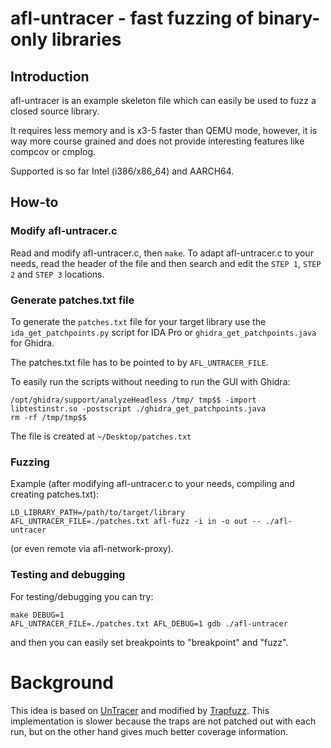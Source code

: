 # afl-untracer - fast fuzzing of binary-only libraries

## Introduction

afl-untracer is an example skeleton file which can easily be used to fuzz
a closed source library.

It requires less memory and is x3-5 faster than QEMU mode, however, it is way
more course grained and does not provide interesting features like compcov or
cmplog.

Supported is so far Intel (i386/x86_64) and AARCH64.

## How-to

### Modify afl-untracer.c

Read and modify afl-untracer.c, then `make`.
To adapt afl-untracer.c to your needs, read the header of the file and then
search and edit the `STEP 1`, `STEP 2` and `STEP 3` locations.

### Generate patches.txt file

To generate the `patches.txt` file for your target library use the
`ida_get_patchpoints.py` script for IDA Pro or
`ghidra_get_patchpoints.java` for Ghidra.

The patches.txt file has to be pointed to by `AFL_UNTRACER_FILE`.

To easily run the scripts without needing to run the GUI with Ghidra:

```
/opt/ghidra/support/analyzeHeadless /tmp/ tmp$$ -import libtestinstr.so -postscript ./ghidra_get_patchpoints.java
rm -rf /tmp/tmp$$
```

The file is created at `~/Desktop/patches.txt`

### Fuzzing

Example (after modifying afl-untracer.c to your needs, compiling and creating
patches.txt):

```
LD_LIBRARY_PATH=/path/to/target/library AFL_UNTRACER_FILE=./patches.txt afl-fuzz -i in -o out -- ./afl-untracer
```

(or even remote via afl-network-proxy).

### Testing and debugging

For testing/debugging you can try:

```
make DEBUG=1
AFL_UNTRACER_FILE=./patches.txt AFL_DEBUG=1 gdb ./afl-untracer
```

and then you can easily set breakpoints to "breakpoint" and "fuzz".

# Background

This idea is based on [UnTracer](https://github.com/FoRTE-Research/UnTracer-AFL)
and modified by [Trapfuzz](https://github.com/googleprojectzero/p0tools/tree/master/TrapFuzz).
This implementation is slower because the traps are not patched out with each
run, but on the other hand gives much better coverage information.